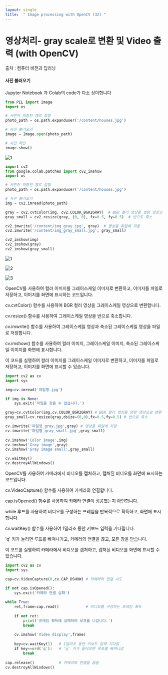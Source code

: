 ```yaml
---
layout: single
title:  " Image processing with OpenCV (32) "
---
```





# 영상처리- gray scale로  변환 및 Video 출력 (with OpenCV)

출처 : 컴퓨터 비전과 딥러닝



#### 사진 불러오기

Jupyter Notebook 과 Colab의 code가 다소 상이합니다 

```python
from PIL import Image
import os

# 사진이 저장된 경로 설정
photo_path = os.path.expanduser('/content/houses.jpg')

# 사진 불러오기
image = Image.open(photo_path)

# 사진 확인
image.show()
```


![1](https://github.com/jasminherb/jasminherb.github.io/assets/133365586/481bb092-c7bb-44e4-9474-eb39ee47dbe2)

```python
import cv2
from google.colab.patches import cv2_imshow
import os

# 사진이 저장된 경로 설정
photo_path = os.path.expanduser('/content/houses.jpg')

# 사진 불러오기
img = cv2.imread(photo_path)

gray = cv2.cvtColor(img, cv2.COLOR_BGR2GRAY)  # BGR 컬러 영상을 명암 영상으로 변환
gray_small = cv2.resize(gray, (0, 0), fx=0.5, fy=0.5)  # 반으로 축소

cv2.imwrite('/content/img_gray.jpg', gray)  # 영상을 파일에 저장
cv2.imwrite('/content/img_gray_small.jpg', gray_small)

cv2_imshow(img)
cv2_imshow(gray)
cv2_imshow(gray_small)

```

![1](https://github.com/jasminherb/jasminherb.github.io/assets/133365586/7125fc80-8b33-40d3-8727-a13cafe8401a)

![2](https://github.com/jasminherb/jasminherb.github.io/assets/133365586/2a53b5e1-28a3-45ee-a8a0-31e47041aee0)

![3](https://github.com/jasminherb/jasminherb.github.io/assets/133365586/0af6492c-dd8d-4a53-b5bf-594ec1ff4b74)


OpenCV를 사용하여 컬러 이미지를 그레이스케일 이미지로 변환하고, 이미지를 파일로 저장하고, 이미지를 화면에 표시하는 코드입니다.



cv.cvtColor() 함수를 사용하여 BGR 컬러 영상을 그레이스케일 영상으로 변환합니다.

cv.resize() 함수를 사용하여 그레이스케일 영상을 반으로 축소합니다.

cv.imwrite() 함수를 사용하여 그레이스케일 영상과 축소된 그레이스케일 영상을 파일로 저장합니다.

cv.imshow() 함수를 사용하여 컬러 이미지, 그레이스케일 이미지, 축소된 그레이스케일 이미지를 화면에 표시합니다.


이 코드를 실행하여 컬러 이미지를 그레이스케일 이미지로 변환하고, 이미지를 파일로 저장하고, 이미지를 화면에 표시할 수 있습니다.



```python
import cv2 as cv
import sys

img=cv.imread('파일명.jpg') 

if img is None:
    sys.exit('파일을 찾을 수 없습니다.')

gray=cv.cvtColor(img,cv.COLOR_BGR2GRAY)	# BGR 컬러 영상을 명암 영상으로 변환
gray_small=cv.resize(gray,dsize=(0,0),fx=0.5,fy=0.5) # 반으로 축소

cv.imwrite('파일명_gray.jpg',gray)	# 영상을 파일에 저장 
cv.imwrite('파일명_gray_small.jpg',gray_small)  
    
cv.imshow('Color image',img)
cv.imshow('Gray image',gray)
cv.imshow('Gray image small',gray_small)

cv.waitKey()
cv.destroyAllWindows()
```

OpenCV를 사용하여 카메라에서 비디오를 캡처하고, 캡처된 비디오를 화면에 표시하는 코드입니다.



cv.VideoCapture() 함수를 사용하여 카메라와 연결합니다.

cap.isOpened() 함수를 사용하여 카메라 연결이 성공했는지 확인합니다.

while 루프를 사용하여 비디오를 구성하는 프레임을 반복적으로 획득하고, 화면에 표시합니다.

cv.waitKey() 함수를 사용하여 1밀리초 동안 키보드 입력을 기다립니다.

'q' 키가 눌리면 루프를 빠져나가고, 카메라와 연결을 끊고, 모든 창을 닫습니다.


이 코드를 실행하여 카메라에서 비디오를 캡처하고, 캡처된 비디오를 화면에 표시할 수 있습니다.



```python
import cv2 as cv
import sys

cap=cv.VideoCapture(0,cv.CAP_DSHOW)	# 카메라와 연결 시도

if not cap.isOpened():
    sys.exit('카메라 연결 실패')
    
while True:
    ret,frame=cap.read()			# 비디오를 구성하는 프레임 획득
    
    if not ret:
        print('프레임 획득에 실패하여 루프를 나갑니다.')
        break
        
    cv.imshow('Video display',frame)
    
    key=cv.waitKey(1)	# 1밀리초 동안 키보드 입력 기다림
    if key==ord('q'):	# 'q' 키가 들어오면 루프를 빠져나감
        break 
    
cap.release()			# 카메라와 연결을 끊음
cv.destroyAllWindows()
```
